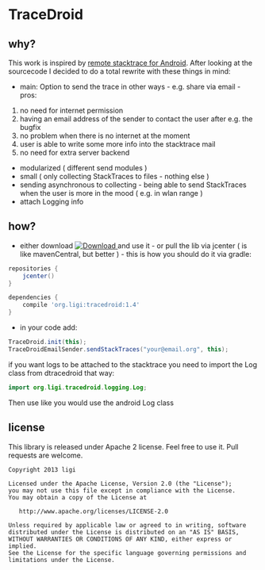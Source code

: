 TraceDroid
==========

why?
----

This work is inspired by [remote stacktrace for Android][1]. After looking at the sourcecode I decided to do a total rewrite with these things in mind:

 - main: Option to send the trace in other ways - e.g. share via email - pros:
  1. no need for internet permission
  2. having an email address of the sender to contact the user after e.g. the bugfix
  3. no problem when there is no internet at the moment
  4. user is able to write some more info into the stacktrace mail
  5. no need for extra server backend
 - modularized ( different send modules )
 - small ( only collecting StackTraces to files - nothing else )
 - sending asynchronous to collecting - being able to send StackTraces when the user is more in the mood ( e.g. in wlan range )
 - attach Logging info

how?
----

 - either download [ ![Download](https://api.bintray.com/packages/ligi/maven/tracedroid/images/download.png) ](https://bintray.com/ligi/maven/tracedroid/_latestVersion)  and use it - or pull the lib via jcenter ( is like mavenCentral, but better ) - this is how you should do it via gradle:
```groovy
repositories {
    jcenter()
}

dependencies {
    compile 'org.ligi:tracedroid:1.4'
}
```
 - in your code add:

```java
TraceDroid.init(this);
TraceDroidEmailSender.sendStackTraces("your@email.org", this);
```

if you want logs to be attached to the stacktrace you need to import the Log class from dtracedroid that way:

```java
import org.ligi.tracedroid.logging.Log;
```

Then use like you would use the android Log class

license
-------

This library is released under Apache 2 license. Feel free to use it. Pull requests are welcome.


    Copyright 2013 ligi

    Licensed under the Apache License, Version 2.0 (the "License");
    you may not use this file except in compliance with the License.
    You may obtain a copy of the License at

       http://www.apache.org/licenses/LICENSE-2.0

    Unless required by applicable law or agreed to in writing, software
    distributed under the License is distributed on an "AS IS" BASIS,
    WITHOUT WARRANTIES OR CONDITIONS OF ANY KIND, either express or implied.
    See the License for the specific language governing permissions and
    limitations under the License.

[1]: http://code.google.com/p/android-remote-stacktrace/
